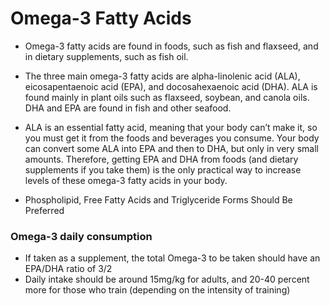﻿# Omega-3 Fatty Acids

-  Omega-3 fatty acids are found in foods, such as fish and flaxseed, and in dietary supplements, such as fish oil.

-  The three main omega-3 fatty acids are alpha-linolenic acid (ALA), eicosapentaenoic acid (EPA), and docosahexaenoic acid (DHA). ALA is found mainly in plant oils such as flaxseed, soybean, and canola oils. DHA and EPA are found in fish and other seafood.

-  ALA is an essential fatty acid, meaning that your body can’t make it, so you must get it from the foods and beverages you consume. Your body can convert some ALA into EPA and then to DHA, but only in very small amounts. Therefore, getting EPA and DHA from foods (and dietary supplements if you take them) is the only practical way to increase levels of these omega-3 fatty acids in your body.

-  Phospholipid, Free Fatty Acids and Triglyceride Forms Should Be Preferred

### Omega-3 daily consumption

- If taken as a supplement, the total Omega-3 to be taken should have an EPA/DHA ratio of 3/2
- Daily intake should be around 15mg/kg for adults, and 20-40 percent more for those who train (depending on the intensity of training)
